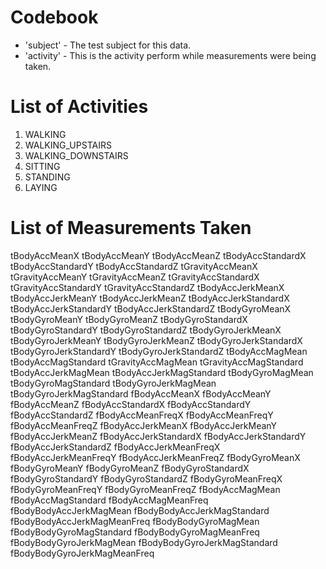 # Codebook
* 'subject' - The test subject for this data.
* 'activity' - This is the activity perform while measurements were being taken.

# List of Activities
1. WALKING
2. WALKING_UPSTAIRS
3. WALKING_DOWNSTAIRS
4. SITTING
5. STANDING
6. LAYING

# List of Measurements Taken
tBodyAccMeanX 
tBodyAccMeanY 
tBodyAccMeanZ 
tBodyAccStandardX 
tBodyAccStandardY 
tBodyAccStandardZ 
tGravityAccMeanX 
tGravityAccMeanY 
tGravityAccMeanZ 
tGravityAccStandardX 
tGravityAccStandardY 
tGravityAccStandardZ 
tBodyAccJerkMeanX 
tBodyAccJerkMeanY 
tBodyAccJerkMeanZ 
tBodyAccJerkStandardX 
tBodyAccJerkStandardY 
tBodyAccJerkStandardZ 
tBodyGyroMeanX 
tBodyGyroMeanY 
tBodyGyroMeanZ 
tBodyGyroStandardX 
tBodyGyroStandardY 
tBodyGyroStandardZ 
tBodyGyroJerkMeanX 
tBodyGyroJerkMeanY 
tBodyGyroJerkMeanZ 
tBodyGyroJerkStandardX 
tBodyGyroJerkStandardY 
tBodyGyroJerkStandardZ 
tBodyAccMagMean 
tBodyAccMagStandard 
tGravityAccMagMean 
tGravityAccMagStandard 
tBodyAccJerkMagMean 
tBodyAccJerkMagStandard 
tBodyGyroMagMean 
tBodyGyroMagStandard 
tBodyGyroJerkMagMean 
tBodyGyroJerkMagStandard 
fBodyAccMeanX 
fBodyAccMeanY 
fBodyAccMeanZ 
fBodyAccStandardX 
fBodyAccStandardY 
fBodyAccStandardZ 
fBodyAccMeanFreqX 
fBodyAccMeanFreqY 
fBodyAccMeanFreqZ 
fBodyAccJerkMeanX 
fBodyAccJerkMeanY 
fBodyAccJerkMeanZ 
fBodyAccJerkStandardX 
fBodyAccJerkStandardY 
fBodyAccJerkStandardZ 
fBodyAccJerkMeanFreqX 
fBodyAccJerkMeanFreqY 
fBodyAccJerkMeanFreqZ 
fBodyGyroMeanX 
fBodyGyroMeanY 
fBodyGyroMeanZ 
fBodyGyroStandardX 
fBodyGyroStandardY 
fBodyGyroStandardZ 
fBodyGyroMeanFreqX 
fBodyGyroMeanFreqY 
fBodyGyroMeanFreqZ 
fBodyAccMagMean 
fBodyAccMagStandard 
fBodyAccMagMeanFreq 
fBodyBodyAccJerkMagMean 
fBodyBodyAccJerkMagStandard 
fBodyBodyAccJerkMagMeanFreq 
fBodyBodyGyroMagMean 
fBodyBodyGyroMagStandard 
fBodyBodyGyroMagMeanFreq 
fBodyBodyGyroJerkMagMean 
fBodyBodyGyroJerkMagStandard 
fBodyBodyGyroJerkMagMeanFreq